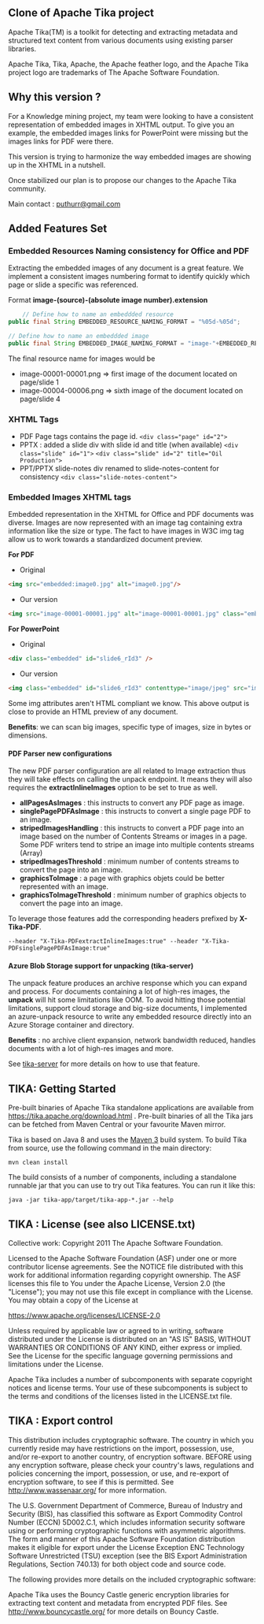 Clone of Apache Tika project
----------------------------

Apache Tika(TM) is a toolkit for detecting and extracting metadata and structured text content from various documents using existing parser libraries.

Apache Tika, Tika, Apache, the Apache feather logo, and the Apache Tika project logo are trademarks of The Apache Software Foundation.

Why this version ?
-----------------

For a Knowledge mining project, my team were looking to have a consistent representation of embedded images in XHTML output. 
To give you an example, the embedded images links for PowerPoint were missing but the images links for PDF were there.

This version is trying to harmonize the way embedded images are showing up in the XHTML in a nutshell. 

Once stabilized our plan is to propose our changes to the Apache Tika community.

Main contact : [puthurr@gmail.com](mailto:puthurr@gmail.com)

## Added Features Set 

### Embedded Resources Naming consistency for Office and PDF

Extracting the embedded images of any document is a great feature. We implement a consistent images numbering format to identify quickly which page or slide a specific was referenced.

Format **image-(source)-(absolute image number).extension**

```java
    // Define how to name an embeddded resource
public final String EMBEDDED_RESOURCE_NAMING_FORMAT = "%05d-%05d";

// Define how to name an embeddded image
public final String EMBEDDED_IMAGE_NAMING_FORMAT = "image-"+EMBEDDED_RESOURCE_NAMING_FORMAT;
```

The final resource name for images would be

- image-00001-00001.png => first image of the document located on page/slide 1
- image-00004-00006.png => sixth image of the document located on page/slide 4 

### XHTML Tags

- PDF Page tags contains the page id.
```<div class="page" id="2">```
- PPTX : added a slide div with slide id and title (when available)
```<div class="slide" id="1">```
```<div class="slide" id="2" title="Oil Production">```
- PPT/PPTX slide-notes div renamed to slide-notes-content for consistency 
```<div class="slide-notes-content">```
  
### Embedded Images XHTML tags

Embedded representation in the XHTML for Office and PDF documents was diverse. 
Images are now represented with an image tag containing extra information like the size or type.
The fact to have images in W3C img tag allow us to work towards a standardized document preview. 

**For PDF** 
- Original 
```html
<img src="embedded:image0.jpg" alt="image0.jpg"/>
```
- Our version
```html
<img src="image-00001-00001.jpg" alt="image-00001-00001.jpg" class="embedded" id="image-00000-00001" contenttype="image/jpeg" size="775380" witdh="1491" height="2109"/>
```
**For PowerPoint**  
- Original 
```html
<div class="embedded" id="slide6_rId3" />
```
- Our version 
```html
<img class="embedded" id="slide6_rId3" contenttype="image/jpeg" src="image-00006-00006.jpeg" alt="image6.jpeg" title="Picture 58" witdh="271" height="280" size="26789"/>
```

Some img attributes aren't HTML compliant we know. This above output is close to provide an HTML preview of any document. 

**Benefits**: we can scan big images, specific type of images, size in bytes or dimensions. 

#### PDF Parser new configurations

The new PDF parser configuration are all related to Image extraction thus they will take effects on calling the unpack endpoint. 
It means they will also requires the **extractInlineImages** option to be set to true as well. 

- **allPagesAsImages** : this instructs to convert any PDF page as image.
- **singlePagePDFAsImage** : this instructs to convert a single page PDF to an image.
- **stripedImagesHandling** : this instructs to convert a PDF page into an image based on the number of Contents Streams or images in a page. Some PDF writers tend to stripe an image into multiple contents streams (Array) 
- **stripedImagesThreshold** : minimum number of contents streams to convert the page into an image.
- **graphicsToImage** : a page with graphics objets could be better represented with an image. 
- **graphicsToImageThreshold** : minimum number of graphics objects to convert the page into an image. 

To leverage those features add the corresponding headers prefixed by **X-Tika-PDF**.

```--header "X-Tika-PDFextractInlineImages:true" --header "X-Tika-PDFsinglePagePDFAsImage:true"``` 

#### Azure Blob Storage support for unpacking (tika-server)
The unpack feature produces an archive response which you can expand and process. 
For documents containing a lot of high-res images, the **unpack** will hit some limitations like OOM.
To avoid hitting those potential limitations, support cloud storage and big-size documents, I implemented an azure-unpack resource to write any embedded resource directly into an Azure Storage container and directory. 

**Benefits** : no archive client expansion, network bandwidth reduced, handles documents with a lot of high-res images and more.  

See [tika-server](/tika-server) for more details on how to use that feature. 

TIKA: Getting Started
---------------------

Pre-built binaries of Apache Tika standalone applications are available
from https://tika.apache.org/download.html . Pre-built binaries of all the
Tika jars can be fetched from Maven Central or your favourite Maven mirror.

Tika is based on Java 8 and uses the [Maven 3](https://maven.apache.org) build system. 
To build Tika from source, use the following command in the main directory:

    mvn clean install

The build consists of a number of components, including a standalone runnable jar that you can use to try out Tika features. You can run it like this:

    java -jar tika-app/target/tika-app-*.jar --help
    
TIKA : License (see also LICENSE.txt)
------------------------------------

Collective work: Copyright 2011 The Apache Software Foundation.

Licensed to the Apache Software Foundation (ASF) under one or more contributor license agreements.  See the NOTICE file distributed with this work for additional information regarding copyright ownership.  The ASF licenses this file to You under the Apache License, Version 2.0 (the "License"); you may not use this file except in compliance with the License.  You may obtain a copy of the License at

<https://www.apache.org/licenses/LICENSE-2.0>

Unless required by applicable law or agreed to in writing, software distributed under the License is distributed on an "AS IS" BASIS, WITHOUT WARRANTIES OR CONDITIONS OF ANY KIND, either express or implied.  See the License for the specific language governing permissions and limitations under the License.

Apache Tika includes a number of subcomponents with separate copyright notices and license terms. Your use of these subcomponents is subject to the terms and conditions of the licenses listed in the LICENSE.txt file.

TIKA : Export control
---------------------

This distribution includes cryptographic software.  The country in which you currently reside may have restrictions on the import, possession, use, and/or re-export to another country, of encryption software.  BEFORE using any encryption software, please  check your country's laws, regulations and policies concerning the import, possession, or use, and re-export of encryption software, to  see if this is permitted.  See <http://www.wassenaar.org/> for more information.

The U.S. Government Department of Commerce, Bureau of Industry and Security (BIS), has classified this software as Export Commodity Control Number (ECCN) 5D002.C.1, which includes information security software using or performing cryptographic functions with asymmetric algorithms.  The form and manner of this Apache Software Foundation distribution makes it eligible for export under the License Exception ENC Technology Software Unrestricted (TSU) exception (see the BIS Export Administration Regulations, Section 740.13) for both object code and source code.

The following provides more details on the included cryptographic software:

Apache Tika uses the Bouncy Castle generic encryption libraries for extracting text content and metadata from encrypted PDF files.  See <http://www.bouncycastle.org/> for more details on Bouncy Castle.  

